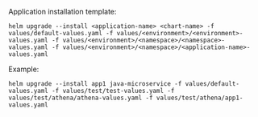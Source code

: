 Application installation template:

`helm upgrade --install <application-name> <chart-name> -f values/default-values.yaml -f values/<environment>/<environment>-values.yaml -f values/<environment>/<namespace>/<namespace>-values.yaml -f values/<environment>/<namespace>/<application-name>-values.yaml`

Example:

`helm upgrade --install app1 java-microservice -f values/default-values.yaml -f values/test/test-values.yaml -f values/test/athena/athena-values.yaml -f values/test/athena/app1-values.yaml`